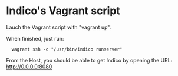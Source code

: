 Indico's Vagrant script
=======================

Lauch the Vagrant script with "vagrant up".

When finished, just run:

```
  vagrant ssh -c "/usr/bin/indico runserver"
```


From the Host, you should be able to get Indico by opening the URL: http://0.0.0.0:8080
